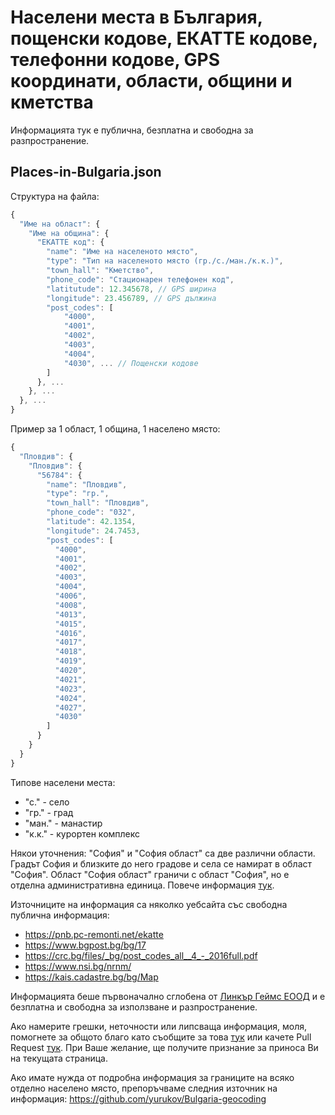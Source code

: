 # Населени места в България, пощенски кодове, ЕКАТТЕ кодове, телефонни кодове, GPS координати, области, общини и кметства

Информацията тук е публична, безплатна и свободна за разпространение.

Places-in-Bulgaria.json
-----------------------
Структура на файла:
```javascript
{
  "Име на област": {
    "Име на община": {
      "ЕКАТТЕ код": {
      	"name": "Име на населеното място",
        "type": "Тип на населеното място (гр./с./ман./к.к.)",
        "town_hall": "Кметство",
        "phone_code": "Стационарен телефонен код",
        "latitutude": 12.345678, // GPS ширина
        "longitude": 23.456789, // GPS дължина
        "post_codes": [
            "4000",
            "4001",
            "4002",
            "4003",
            "4004",
            "4030", ... // Пощенски кодове
        ]
      }, ...
    }, ...
  }, ...
}
```

Пример за 1 област, 1 община, 1 населено място:
```javascript
{
  "Пловдив": {
    "Пловдив": {
      "56784": {
        "name": "Пловдив",
        "type": "гр.",
        "town_hall": "Пловдив",
        "phone_code": "032",
        "latitude": 42.1354,
        "longitude": 24.7453,
        "post_codes": [
          "4000",
          "4001",
          "4002",
          "4003",
          "4004",
          "4006",
          "4008",
          "4013",
          "4015",
          "4016",
          "4017",
          "4018",
          "4019",
          "4020",
          "4021",
          "4023",
          "4024",
          "4027",
          "4030"
        ]
      }
    }
  }
}
```

Типове населени места:
  * "с." - село
  * "гр." - град
  * "ман." - манастир
  * "к.к." - курортен комплекс



Някои уточнения: "София" и "София област" са две различни области. Градът София и близките до него градове и села се намират в област "София". Област "София област" граничи с област "София", но е отделна административна единица. Повече информация [тук](https://bg.wikipedia.org/wiki/%D0%A1%D0%BE%D1%84%D0%B8%D1%8F#%D0%9D%D1%8F%D0%BA%D0%BE%D0%B8_%D1%83%D1%82%D0%BE%D1%87%D0%BD%D0%B5%D0%BD%D0%B8%D1%8F_%D0%B8_%D0%B7%D0%B0%D0%B1%D0%B5%D0%BB%D0%B5%D0%B6%D0%BA%D0%B8).

Източниците на информация са няколко уебсайта със свободна публична информация:

  * https://pnb.pc-remonti.net/ekatte
  * https://www.bgpost.bg/bg/17
  * https://crc.bg/files/_bg/post_codes_all__4_-_2016full.pdf
  * https://www.nsi.bg/nrnm/
  * https://kais.cadastre.bg/bg/Map

Информацията беше първоначално сглобена от [Линкър Геймс ЕООД](https://www.linkergames.com/) и е безплатна и свободна за използване и разпространение.

Ако намерите грешки, неточности или липсваща информация, моля, помогнете за общото благо като съобщите за това [тук](https://github.com/Kostadin/Places-in-Bulgaria/issues) или качете Pull Request [тук](https://github.com/Kostadin/Places-in-Bulgaria/pulls). При Ваше желание, ще получите признание за приноса Ви на текущата страница.

Ако имате нужда от подробна информация за границите на всяко отделно населено място, препоръчваме следния източник на информация:
https://github.com/yurukov/Bulgaria-geocoding
